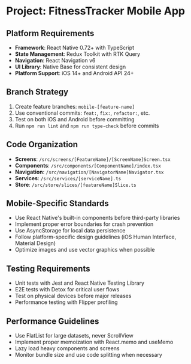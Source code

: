 # Project: FitnessTracker Mobile App

## Platform Requirements
- **Framework**: React Native 0.72+ with TypeScript
- **State Management**: Redux Toolkit with RTK Query
- **Navigation**: React Navigation v6
- **UI Library**: Native Base for consistent design
- **Platform Support**: iOS 14+ and Android API 24+

## Branch Strategy
1. Create feature branches: `mobile-[feature-name]`
2. Use conventional commits: `feat:`, `fix:`, `refactor:`, etc.
3. Test on both iOS and Android before committing
4. Run `npm run lint` and `npm run type-check` before commits

## Code Organization
- **Screens**: `/src/screens/[FeatureName]/[ScreenName]Screen.tsx`
- **Components**: `/src/components/[ComponentName]/index.tsx`
- **Navigation**: `/src/navigation/[NavigatorName]Navigator.tsx`
- **Services**: `/src/services/[serviceName].ts`
- **Store**: `/src/store/slices/[featureName]Slice.ts`

## Mobile-Specific Standards
- Use React Native's built-in components before third-party libraries
- Implement proper error boundaries for crash prevention
- Use AsyncStorage for local data persistence
- Follow platform-specific design guidelines (iOS Human Interface, Material Design)
- Optimize images and use vector graphics when possible

## Testing Requirements
- Unit tests with Jest and React Native Testing Library
- E2E tests with Detox for critical user flows
- Test on physical devices before major releases
- Performance testing with Flipper profiling

## Performance Guidelines
- Use FlatList for large datasets, never ScrollView
- Implement proper memoization with React.memo and useMemo
- Lazy load heavy components and screens
- Monitor bundle size and use code splitting when necessary